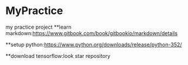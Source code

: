 # MyPractice
my practice project
**learn markdown:https://www.gitbook.com/book/gitbookio/markdown/details

**setup python:https://www.python.org/downloads/release/python-352/

**download tensorflow:look star repository
